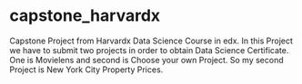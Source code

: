 # capstone_harvardx
Capstone Project from Harvardx Data Science Course in edx. In this Project we have to submit two projects in order to obtain Data Science Certificate. One is Movielens and second is Choose your own Project. So my second Project is New York City Property Prices.
